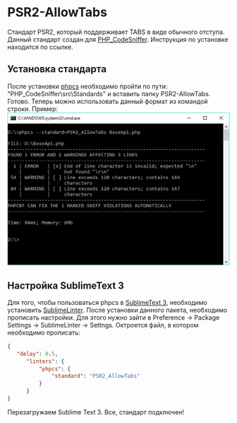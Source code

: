 # PSR2-AllowTabs

Стандарт PSR2, который поддерживает TABS в виде обычного отступа.
Данный стандарт создан для  [PHP_CodeSniffer](https://github.com/squizlabs/PHP_CodeSniffer/ "PHP CodeSniffer на GitHub"). Инструкция по установке находится по ссылке.

## Установка стандарта

После установки [phpcs](https://github.com/squizlabs/PHP_CodeSniffer/ "PHP CodeSniffer на GitHub") необходимо пройти по пути: "PHP_CodeSniffer\src\Standards" и вставить папку PSR2-AllowTabs. Готово. Теперь можно использовать данный формат из командой строки. Пример: 
![Проверка с помощью формата](/images/cmd.jpg "Проверка с помощью формата")

## Настройка SublimeText 3

Для того, чтобы пользоваться phpcs в [SublimeText 3](https://www.sublimetext.com/3 "SublimeLinter на GitHub"), необходимо установить [SublimeLinter](https://github.com/SublimeLinter/SublimeLinter/ "SublimeLinter на GitHub"). После установки данного пакета, необходимо прописать настройки. Для этого нужно зайти в Preference -> Package Settings -> SublimeLinter -> Settngs. Октроется файл, в котором необходимо прописать:

```json
{
   "delay": 0.5,
      "linters": {
          "phpcs": {
              "standard": "PSR2_AllowTabs"
          }
      }
}
```
Перезагружаем Sublime Text 3. Все, стандарт подключен!

